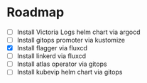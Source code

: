 # Roadmap

- [ ] Install Victoria Logs helm chart via argocd
- [ ] Install gitops promoter via kustomize
- [x] Install flagger via fluxcd
- [ ] Install linkerd via fluxcd
- [ ] Install atlas operator via gitops
- [ ] Install kubevip helm chart via gitops
